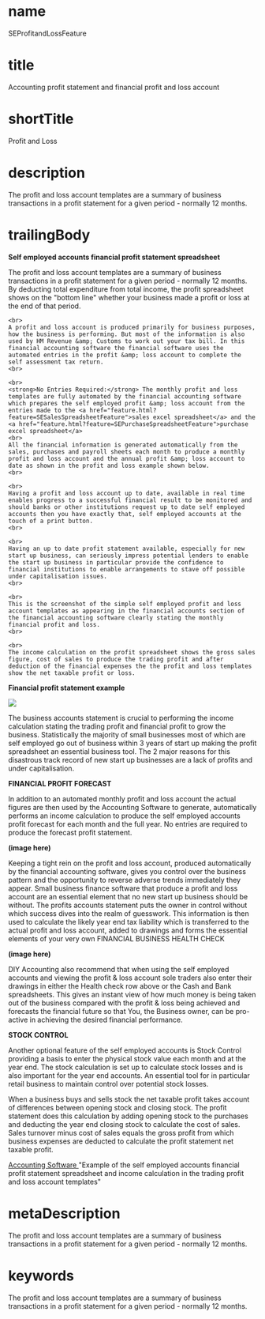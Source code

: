 # name
SEProfitandLossFeature

# title
Accounting profit statement and financial profit and loss account

# shortTitle
Profit and Loss

# description
<p>The profit and loss account templates are a summary of business transactions in a profit statement for a given period - normally 12 months.</p>

# trailingBody
<p>
    <strong>Self employed accounts financial profit statement spreadsheet</strong>
</p>
<p>
    The profit and loss account templates are a summary of business transactions in a profit statement for a given period - normally 12 months. By deducting total expenditure from total income, the profit spreadsheet shows on the "bottom line" whether your business made a profit or loss at the end of that period.
    <br>
     
    <br>
    A profit and loss account is produced primarily for business purposes, how the business is performing. But most of the information is also used by HM Revenue &amp; Customs to work out your tax bill. In this financial accounting software the financial software uses the automated entries in the profit &amp; loss account to complete the self assessment tax return.
    <br>
     
    <br>
    <strong>No Entries Required:</strong> The monthly profit and loss templates are fully automated by the financial accounting software which prepares the self employed profit &amp; loss account from the entries made to the <a href="feature.html?feature=SESalesSpreadsheetFeature">sales excel spreadsheet</a> and the <a href="feature.html?feature=SEPurchaseSpreadsheetFeature">purchase excel spreadsheet</a> 
    <br>
    All the financial information is generated automatically from the sales, purchases and payroll sheets each month to produce a monthly profit and loss account and the annual profit &amp; loss account to date as shown in the profit and loss example shown below.
    <br>
     
    <br>
    Having a profit and loss account up to date, available in real time enables progress to a successful financial result to be monitored and should banks or other institutions request up to date self employed accounts then you have exactly that, self employed accounts at the touch of a print button.
    <br>
     
    <br>
    Having an up to date profit statement available, especially for new start up business, can seriously impress potential lenders to enable the start up business in particular provide the confidence to financial institutions to enable arrangements to stave off possible under capitalisation issues.
    <br>
     
    <br>
    This is the screenshot of the simple self employed profit and loss account templates as appearing in the financial accounts section of the financial accounting software clearly stating the monthly financial profit and loss.
    <br>
     
    <br>
    The income calculation on the profit spreadsheet shows the gross sales figure, cost of sales to produce the trading profit and after deduction of the financial expenses the the profit and loss templates show the net taxable profit or loss.
</p>
<p>
    <strong>Financial profit statement example</strong>
</p>
<p>
    <strong><span><img src="api/images?contentType=image/jpg&image=/uk/co/diyaccounting/ct/attachments/2719790/2720358.jpg" /></span>
        <br>
    </strong>
</p>
<p>The business accounts statement is crucial to performing the income calculation stating the trading profit and financial profit to grow the business. Statistically the majority of small businesses most of which are self employed go out of business within 3 years of start up making the profit spreadsheet an essential business tool. The 2 major reasons for this disastrous track record of new start up businesses are a lack of profits and under capitalisation.</p>
<p>
    <strong>FINANCIAL PROFIT FORECAST</strong>
</p>
<p>In addition to an automated monthly profit and loss account the actual figures are then used by the Accounting Software to generate, automatically performs an income calculation to produce the self employed accounts profit forecast for each month and the full year. No entries are required to produce the forecast profit statement.</p>
<p>
    <strong>(image here)</strong>
</p>
<p>Keeping a tight rein on the profit and loss account, produced automatically by the financial accounting software, gives you control over the business pattern and the opportunity to reverse adverse trends immediately they appear. Small business finance software that produce a profit and loss account are an essential element that no new start up business should be without. The profits accounts statement puts the owner in control without which success dives into the realm of guesswork. This information is then used to calculate the likely year end tax liability which is transferred to the actual profit and loss account, added to drawings and forms the essential elements of your very own FINANCIAL BUSINESS HEALTH CHECK</p>
<p>
    <strong>(image here)</strong>
</p>
<p>DIY Accounting also recommend that when using the self employed accounts and viewing the profit &amp; loss account sole traders also enter their drawings in either the Health check row above or the Cash and Bank spreadsheets. This gives an instant view of how much money is being taken out of the business compared with the profit &amp; loss being achieved and forecasts the financial future so that You, the Business owner, can be pro-active in achieving the desired financial performance.</p>
<p>
    <strong>STOCK CONTROL</strong>
</p>
<p>Another optional feature of the self employed accounts is Stock Control providing a basis to enter the physical stock value each month and at the year end. The stock calculation is set up to calculate stock losses and is also important for the year end accounts. An essential tool for in particular retail business to maintain control over potential stock losses.</p>
<p>When a business buys and sells stock the net taxable profit takes account of differences between opening stock and closing stock. The profit statement does this calculation by adding opening stock to the purchases and deducting the year end closing stock to calculate the cost of sales. Sales turnover minus cost of sales equals the gross profit from which business expenses are deducted to calculate the profit statement net taxable profit.</p>
<p>
    <a href="home.html">Accounting Software </a>"Example of the self employed accounts financial profit statement spreadsheet and income calculation in the trading profit and loss account templates"
</p>


# metaDescription
<p>The profit and loss account templates are a summary of business transactions in a profit statement for a given period - normally 12 months.</p>

# keywords
<p>The profit and loss account templates are a summary of business transactions in a profit statement for a given period - normally 12 months.</p>
